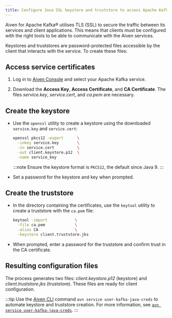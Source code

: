 ```yaml
---
title: Configure Java SSL keystore and truststore to access Apache Kafka®
---
```


Aiven for Apache Kafka® utilises TLS (SSL) to secure the traffic between its services and client applications.
This means that clients must be
configured with the right tools to be able to communicate with the Aiven
services.

Keystores and truststores are password-protected files accessible by the
client that interacts with the service. To create these files:

## Access service certificates

1.  Log in to [Aiven Console](https://console.aiven.io/) and select your
    Apache Kafka service.

1.  Download the **Access Key**, **Access Certificate**, and **CA
    Certificate**. The files _service.key_, _service.cert_, and
    _ca.pem_ are necessary.

## Create the keystore

-   Use the `openssl` utility to create a keystore using the downloaded
    `service.key` and `service.cert`:

    ```bash
    openssl pkcs12 -export      \
      -inkey service.key        \
      -in service.cert          \
      -out client.keystore.p12  \
      -name service_key
    ```

    :::note
    Ensure the keystore format is `PKCS12`, the default since Java 9.
    :::

-   Set a password for the keystore and key when prompted.

## Create the truststore

-   In the directory containing the certificates, use the `keytool`
    utility to create a truststore with the `ca.pem` file:

    ```bash
    keytool -import            \
      -file ca.pem             \
      -alias CA                \
      -keystore client.truststore.jks
    ```

-   When prompted, enter a password for the truststore and confirm trust
    in the CA certificate.

## Resulting configuration files

The process generates two files: _client.keystore.p12_ (keystore) and
_client.truststore.jks_ (truststore). These files are ready for client
configuration.

:::tip
Use the [Aiven CLI](/docs/tools/cli)
command `avn service user-kafka-java-creds` to automate keystore and
truststore creation. For more information, see
[`avn service user-kafka-java-creds`](/docs/tools/cli/service/user#avn_service_user_kafka_java_creds).
:::
